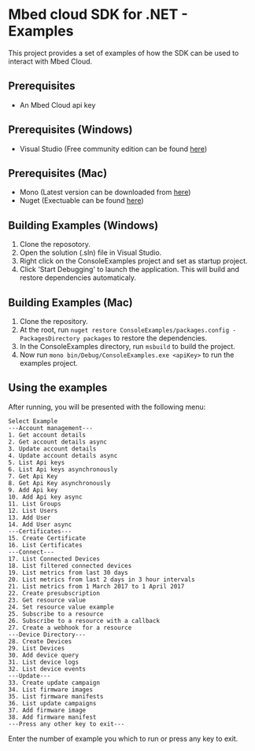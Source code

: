 # Mbed cloud SDK for .NET - Examples

This project provides a set of examples of how the SDK can be used to interact with Mbed Cloud.

## Prerequisites
* An Mbed Cloud api key

## Prerequisites (Windows)
* Visual Studio (Free community edition can be found [here](https://www.visualstudio.com/vs/))

## Prerequisites (Mac)
* Mono (Latest version can be downloaded from [here](http://www.mono-project.com/download/))
* Nuget (Exectuable can be found [here](https://dist.nuget.org/win-x86-commandline/latest/nuget.exe))

## Building Examples (Windows)
1. Clone the reposotory.
2. Open the solution (.sln) file in Visual Studio.
3. Right click on the ConsoleExamples project and set as startup project.
4. Click 'Start Debugging' to launch the application. This will build and restore dependencies automaticaly. 

## Building Examples (Mac)
1. Clone the repository.
2. At the root, run `nuget restore ConsoleExamples/packages.config -PackagesDirectory packages` to restore the dependencies.
3. In the ConsoleExamples directory, run `msbuild` to build the project.
4. Now run `mono bin/Debug/ConsoleExamples.exe <apiKey>` to run the examples project. 

## Using the examples 
After running, you will be presented with the following menu:

```
Select Example
---Account management---
1. Get account details
2. Get account details async
3. Update account details
4. Update account details async
5. List Api keys
6. List Api keys asynchronously
7. Get Api Key
8. Get Api Key asynchronously
9. Add Api key
10. Add Api key async
11. List Groups
12. List Users
13. Add User
14. Add User async
---Certificates---
15. Create Certificate
16. List Certificates
---Connect---
17. List Connected Devices
18. List filtered connected devices
19. List metrics from last 30 days
20. List metrics from last 2 days in 3 hour intervals
21. List metrics from 1 March 2017 to 1 April 2017
22. Create presubscription
23. Get resource value
24. Set resource value example
25. Subscribe to a resource
26. Subscribe to a resource with a callback
27. Create a webhook for a resource
---Device Directory---
28. Create Devices
29. List Devices
30. Add device query
31. List device logs
32. List device events
---Update---
33. Create update campaign
34. List firmware images
35. List firmware manifests
36. List update campaigns
37. Add firmware image
38. Add firmware manifest
---Press any other key to exit---
```

Enter the number of example you which to run or press any key to exit. 
